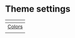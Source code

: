 # Theme settings

<table data-view="cards"><thead><tr><th></th></tr></thead><tbody><tr><td><a href="https://app.gitbook.com/o/IxMO7qKqucxvsAjnGtFw/s/PJlTTtkiYsDIt9ISlkeW/~/changes/90/getting-started/theme-settings/colors">Colors</a></td></tr><tr><td></td></tr></tbody></table>
